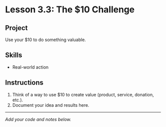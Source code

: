 # Lesson 3.3: The $10 Challenge

## Project
Use your $10 to do something valuable.

## Skills
- Real-world action

## Instructions
1. Think of a way to use $10 to create value (product, service, donation, etc.).
2. Document your idea and results here.

---

*Add your code and notes below.*
